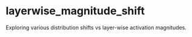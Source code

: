 # layerwise_magnitude_shift

Exploring various distribution shifts vs layer-wise activation magnitudes.
